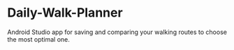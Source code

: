 # Daily-Walk-Planner
Android Studio app for saving and comparing your walking routes to choose the most optimal one.
